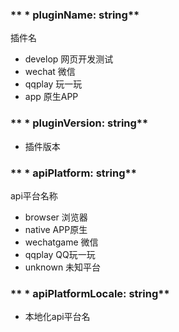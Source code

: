 ### ** * pluginName: string**
插件名
* develop 网页开发测试
* wechat 微信
* qqplay 玩一玩
* app 原生APP


### ** * pluginVersion: string**
- 插件版本


### ** * apiPlatform: string**
api平台名称
* browser 浏览器
* native APP原生
* wechatgame 微信
* qqplay QQ玩一玩
* unknown 未知平台


### ** * apiPlatformLocale: string**
- 本地化api平台名

